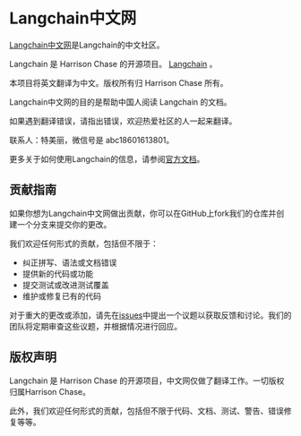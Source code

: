 # Langchain中文网

[Langchain中文网](www.langchain.asia)是Langchain的中文社区。

Langchain 是 Harrison Chase 的开源项目。
[Langchain](https://github.com/hwchase17/langchain) 。

本项目将英文翻译为中文。版权所有归 Harrison Chase 所有。

Langchain中文网的目的是帮助中国人阅读 Langchain 的文档。

如果遇到翻译错误，请指出错误，欢迎热爱社区的人一起来翻译。

联系人：特美丽，微信号是 abc18601613801。




更多关于如何使用Langchain的信息，请参阅[官方文档](https://python.langchain.com)。

## 贡献指南

如果你想为Langchain中文网做出贡献，你可以在GitHub上fork我们的仓库并创建一个分支来提交你的更改。

我们欢迎任何形式的贡献，包括但不限于：

- 纠正拼写、语法或文档错误
- 提供新的代码或功能
- 提交测试或改进测试覆盖
- 维护或修复已有的代码

对于重大的更改或添加，请先在[issues](https://github.com/hwchase17/langchain/issues)中提出一个议题以获取反馈和讨论。我们的团队将定期审查这些议题，并根据情况进行回应。

## 版权声明

Langchain 是 Harrison Chase 的开源项目，中文网仅做了翻译工作。一切版权归属Harrison Chase。



此外，我们欢迎任何形式的贡献，包括但不限于代码、文档、测试、警告、错误修复等等。
